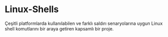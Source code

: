 # Linux-Shells
Çeşitli platformlarda kullanılabilen ve farklı saldırı senaryolarına uygun Linux shell komutlarını bir araya getiren kapsamlı bir proje.
